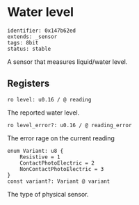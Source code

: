 # Water level

    identifier: 0x147b62ed
    extends: _sensor
    tags: 8bit
    status: stable

A sensor that measures liquid/water level.

## Registers

    ro level: u0.16 / @ reading

The reported water level.

    ro level_error?: u0.16 / @ reading_error

The error rage on the current reading

    enum Variant: u8 {
        Resistive = 1
        ContactPhotoElectric = 2
        NonContactPhotoElectric = 3
    }
    const variant?: Variant @ variant

The type of physical sensor.

